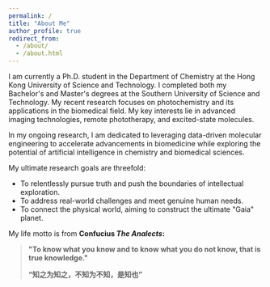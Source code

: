 ```yaml
---
permalink: /
title: "About Me"
author_profile: true
redirect_from: 
  - /about/
  - /about.html
---
```


I am currently a Ph.D. student in the Department of Chemistry at the Hong Kong University of Science and Technology. I completed both my Bachelor's and Master's degrees at the Southern University of Science and Technology. My recent research focuses on photochemistry and its applications in the biomedical field. My key interests lie in advanced imaging technologies, remote phototherapy, and excited-state molecules.

In my ongoing research, I am dedicated to leveraging data-driven molecular engineering to accelerate advancements in biomedicine while exploring the potential of artificial intelligence in chemistry and biomedical sciences.

My ultimate research goals are threefold:

+ To relentlessly pursue truth and push the boundaries of intellectual exploration.
+ To address real-world challenges and meet genuine human needs.
+ To connect the physical world, aiming to construct the ultimate "Gaia" planet.

My life motto is from **Confucius *The Analects*:** 

> **"To know what you know and to know what you do not know, that is true knowledge."** 
>
> **“知之为知之，不知为不知，是知也”**
> 



